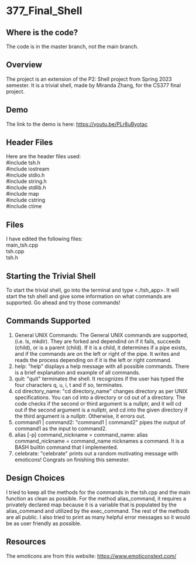 # 377_Final_Shell

## Where is the code?
  The code is in the master branch, not the main branch.

## Overview
  The project is an extension of the P2: Shell project from Spring 2023 semester. It is a trivial shell, made by Miranda Zhang, for the CS377 final project.

## Demo
  The link to the demo is here: https://youtu.be/PLr8uByotac

## Header Files
  Here are the header files used: <br>
  #include tsh.h <br>
  #include iostream <br>
  #include stdio.h <br>
  #include string.h <br>
  #include stdlib.h <br>
  #include map <br>
  #include cstring <br>
  #include ctime <br>

## Files
  I have edited the following files:<br>
  main_tsh.cpp <br>
  tsh.cpp <br>
  tsh.h <br>
  
## Starting the Trivial Shell
  To start the trivial shell, go into the terminal and type <./tsh_app>. It will start the tsh shell and give some information on what commands are supported. Go ahead and try those commands!
  
## Commands Supported
  1. General UNIX Commands:
    The General UNIX commands are supported, (i.e. ls, mkdir). They are forked and dependind on if it fails, succeeds (child), or is a parent (child). If it is a child, it determines if a pipe exists, and if the commands are on the left or right of the pipe. It writes and reads the process depending on if it is the left or right command. 
  2. help:
    "help" displays a help message with all possible commands. There is a brief explanation and example of all commands.
  3. quit:
    "quit" terminates the shell. It recognizes if the user has typed the four characters q, u, i, t and if so, terminates.
  4. cd directory_name:
  "cd directory_name" changes directory as per UNIX specifications. You can cd into a directory or cd out of a directory. The code checks if the second or third argument is a nullptr, and it will cd out if the second argument is a nullptr, and cd into the given directory if the third argument is a nullptr. Otherwise, it errors out. 
  5. command1 | command2:
  "command1 | command2" pipes the output of command1 as the input to command2.
  6. alias [-p] command_nickname = command_name: 
  alias command_nickname = command_name nicknames a command. It is a BASH builtin command that I implemented.
  7. celebrate:
    "celebrate" prints out a random motivating message with emoticons! Congrats on finishing this semester. 

## Design Choices
I tried to keep all the methods for the commands in the tsh.cpp and the main function as clean as possible. For the method alias_command, it requires a privately declared map because it is a variable that is populated by the alias_command and utilized by the exec_command. The rest of the methods are all public. I also tried to print as many helpful error messages so it would be as user friendly as possible.

## Resources
The emoticons are from this website: https://www.emoticonstext.com/
